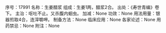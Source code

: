 序号：17991
名称：生姜醋浆
组成：生姜1两，醋浆2合。
出处：《寿世青编》卷下。
主治：呕吐不止。又杀腹内蛔虫。
加减：None
功效：None
用法用量：银器煎取4合，连滓嚼呷。
制备方法：None
临床应用：None
各家论述：None
用药禁忌：None
附注：None
